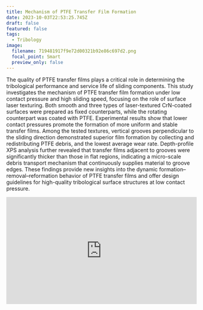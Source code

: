 ```yaml
---
title: Mechanism of PTFE Transfer Film Formation
date: 2023-10-03T22:53:25.745Z
draft: false
featured: false
tags:
  - Tribology
image:
  filename: 719481917f9e72d00321b92e86c697d2.png
  focal_point: Smart
  preview_only: false
---
```

The quality of PTFE transfer films plays a critical role in determining the tribological performance and service life of sliding components. This study investigates the mechanism of PTFE transfer film formation under low contact pressure and high sliding speed, focusing on the role of surface laser texturing. Both smooth and three types of laser-textured CrN-coated surfaces were prepared as fixed counterparts, while the rotating counterpart was coated with PTFE. Experimental results show that lower contact pressures promote the formation of more uniform and stable transfer films. Among the tested textures, vertical grooves perpendicular to the sliding direction demonstrated superior film formation by collecting and redistributing PTFE debris, and the lowest average wear rate. Depth-profile XPS analysis further revealed that transfer films adjacent to grooves were significantly thicker than those in flat regions, indicating a micro-scale debris transport mechanism that continuously supplies material to groove edges. These findings provide new insights into the dynamic formation–removal–reformation behavior of PTFE transfer films and offer design guidelines for high-quality tribological surface structures at low contact pressure.

<div style="position:relative;width:100%;padding-top:56.25%;">
  <iframe src="https://docs.google.com/presentation/d/e/2PACX-1vRj9ecIbvlX08R1iTPHy-Fb1cPRwfRgZvwuhBiHPYv1V76peaCxmWOXBVL6CZ-gm647hLndlO7lkPvA/pubembed?start=false&loop=false&delayms=3000"
          style="position:absolute;top:0;left:0;width:100%;height:100%;border:0"
          allowfullscreen loading="lazy"></iframe>
</div>

